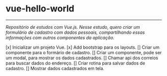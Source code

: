 # vue-hello-world

---

_Repositório de estudos com Vue.js. Nesse estudo, quero criar um formulário de cadastro com dados pessoais, compartilhando essas informações com outros componentes da aplicação._

[x] Inicializar um projeto Vue.
[x] Add bootstrap para os layouts.
[] Criar um componente para o formário de cadastro.
[] Criar um componente, pode ser um modal, para mostrar os dados cadastrados.
[] Chamar api dos correios para buscar dados do endereço.
[] Criar rotina para salvar dados de cadastro.
[] Mostrar dados cadastrados em tela.
